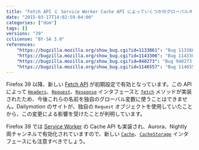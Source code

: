 ```yaml
---
title: "Fetch API と Service Worker Cache API によっていくつかのグローバルオブジェクトが追加されました"
date: "2015-03-17T14:02:59-04:00"
categories: ["dom"]
tags: []
versions: "39"
cclicense: "BY-SA 3.0"
references:
    "https://bugzilla.mozilla.org/show_bug.cgi?id=1133861": "Bug 1133861 - Enable the Fetch API by default"
    "https://bugzilla.mozilla.org/show_bug.cgi?id=1143306": "Bug 1143306 - Missing contents of http://www.dailymotion.com/video/"
    "https://bugzilla.mozilla.org/show_bug.cgi?id=940273": "Bug 940273 - Implement Cache and CacheStorage for ServiceWorkers"
    "https://bugzilla.mozilla.org/show_bug.cgi?id=1146557": "Bug 1146557 - enable Service Worker Cache pref for non-release builds"
---
```

Firefox 39 以降、新しい [Fetch API](https://developer.mozilla.org/ja/docs/Web/API/Fetch_API) が初期設定で有効となっています。この API によって [`Headers`](https://developer.mozilla.org/ja/docs/Web/API/Headers)、[`Request`](https://developer.mozilla.org/ja/docs/Web/API/Request)、[`Response`](https://developer.mozilla.org/ja/docs/Web/API/Response) インタフェースと [`fetch`](https://developer.mozilla.org/ja/docs/Web/API/GlobalFetch/fetch) メソッドが実装されたため、今後これらの名前を独自のグローバル変数に使うことはできません。Dailymotion のサイトが、独自の `Request` オブジェクトを使用していたことから、この変更による影響を受けたことが判明しています。

Firefox 39 では [Service Worker](https://developer.mozilla.org/ja/docs/Web/API/ServiceWorker_API) の Cache API も実装され、Aurora、Nightly 両チャンネルで有効化されていますので、新しい [`Cache`](https://developer.mozilla.org/ja/docs/Web/API/Cache)、[`CacheStorage`](https://developer.mozilla.org/ja/docs/Web/API/CacheStorage) インタフェースにも注意すべきでしょう。
